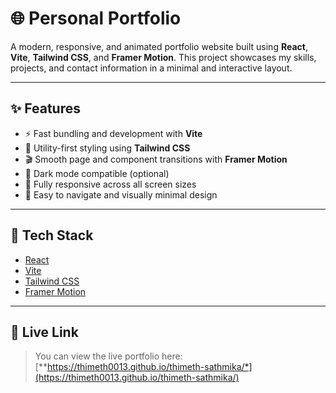# 🌐 Personal Portfolio

A modern, responsive, and animated portfolio website built using **React**, **Vite**, **Tailwind CSS**, and **Framer Motion**. This project showcases my skills, projects, and contact information in a minimal and interactive layout.

---

## ✨ Features

- ⚡ Fast bundling and development with **Vite**
- 🎨 Utility-first styling using **Tailwind CSS**
- 🎬 Smooth page and component transitions with **Framer Motion**
- 🌙 Dark mode compatible (optional)
- 📱 Fully responsive across all screen sizes
- 🔗 Easy to navigate and visually minimal design

---

## 📁 Tech Stack

- [React](https://reactjs.org/)
- [Vite](https://vitejs.dev/)
- [Tailwind CSS](https://tailwindcss.com/)
- [Framer Motion](https://www.framer.com/motion/)

---

## 🔗 Live Link

> You can view the live portfolio here:  
[**https://thimeth0013.github.io/thimeth-sathmika/*](https://thimeth0013.github.io/thimeth-sathmika/)

